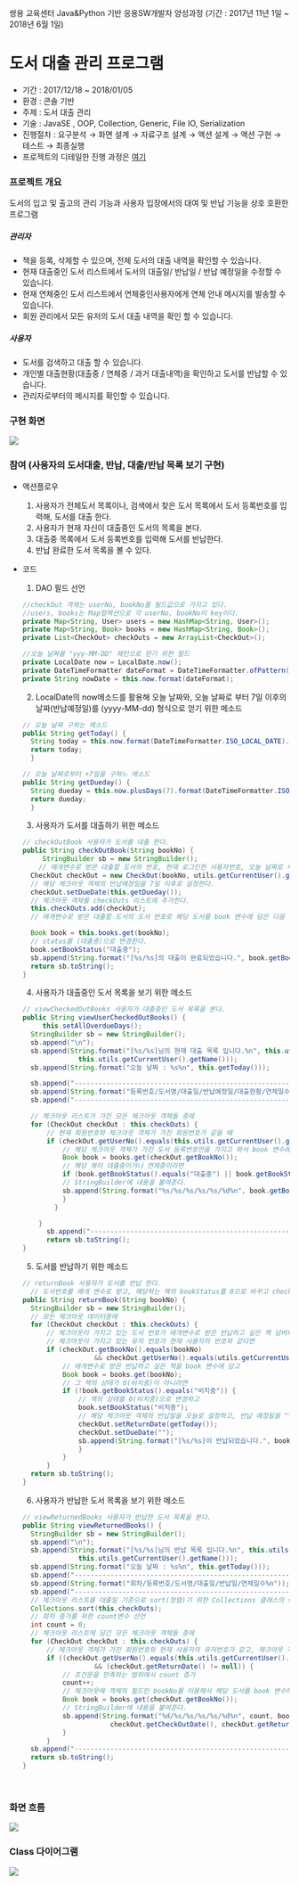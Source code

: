 쌍용 교육센터 Java&Python 기반 응용SW개발자 양성과정 (기간 : 2017년 11년 1일 ~ 2018년 6월 1일)

# 도서 대출 관리 프로그램

* 기간 : 2017/12/18 ~ 2018/01/05
* 환경 : 콘솔 기반
* 주제 : 도서 대출 관리
* 기술 : JavaSE , OOP, Collection, Generic, File IO, Serialization
* 진행절차 : 요구분석 → 화면 설계 → 자료구조 설계 → 액션 설계 → 액션 구현 → 테스트 → 최종실행
* 프로젝트의 디테일한 진행 과정은 [여기](https://youmekko.github.io/categories/TeamProject/) 


### 프로젝트 개요

도서의 입고 및 출고의 관리 기능과 사용자 입장에서의 대여 및 반납 기능을 상호 호환한 프로그램

##### 관리자

* 책을 등록, 삭제할 수 있으며, 전체 도서의 대출 내역을 확인할 수 있습니다.
* 현재 대출중인 도서 리스트에서 도서의 대출일/ 반납일 / 반납 예정일을 수정할 수 있습니다.
* 현재 연체중인 도서 리스트에서 연체중인사용자에게 연체 안내 메시지를 발송할 수 있습니다.
* 회원 관리에서 모든 유저의 도서 대출 내역을 확인 할 수 있습니다.

##### 사용자

*  도서를 검색하고 대출 할 수 있습니다.
*  개인별 대출현황(대출중 / 연체중 / 과거 대출내역)을 확인하고 도서를 반납할 수 있습니다.
*  관리자로부터의 메시지를 확인할 수 있습니다.

### 구현 화면
![](/result.gif)

### 참여 (사용자의 도서대출, 반납, 대출/반납 목록 보기 구현)

* 액션플로우

  1. 사용자가 전체도서 목록이나, 검색에서 찾은 도서 목록에서 도서 등록번호를 입력해, 도서를 대출 한다. 
  2. 사용자가 현재 자신이 대출중인 도서의 목록을 본다.
  3. 대출중 목록에서 도서 등록번호를 입력해 도서를 반납한다. 
  4.  반납 완료한 도서 목록을 볼 수 있다. 

* 코드 

  1. DAO 필드 선언

  ~~~java
  //checkOut 객체는 userNo, bookNo를 필드값으로 가지고 있다. 
  //users, books는 Map컬렉션으로 각 userNo, bookNo이 key이다.  
  private Map<String, User> users = new HashMap<String, User>();
  private Map<String, Book> books = new HashMap<String, Book>();
  private List<CheckOut> checkOuts = new ArrayList<CheckOut>();

  //오늘 날짜를 "yyy-MM-DD" 패턴으로 얻기 위한 필드
  private LocalDate now = LocalDate.now();
  private DateTimeFormatter dateFormat = DateTimeFormatter.ofPattern("yyyy-MM-dd");
  private String nowDate = this.now.format(dateFormat);
  ~~~

  2. LocalDate의 now메소드를 활용해 오늘 날짜와, 오늘 날짜로 부터 7일 이후의 날짜(반납예정일)를 (yyyy-MM-dd) 형식으로 얻기 위한 메소드

  ~~~java
  // 오늘 날짜 구하는 메소드
  public String getToday() {
  	String today = this.now.format(DateTimeFormatter.ISO_LOCAL_DATE).toString();
  	return today;
  	}

  // 오늘 날짜로부터 +7일을 구하느 메소드
  public String getDueday() {
  	String dueday = this.now.plusDays(7).format(DateTimeFormatter.ISO_LOCAL_DATE).toString();
  	return dueday;
  	}
  ~~~

  3. 사용자가 도서를 대출하기 위한 메소드

  ~~~java
  // checkOutBook 사용자가 도서를 대출 한다.
  public String checkOutBook(String bookNo) {
       StringBuilder sb = new StringBuilder();
      // 매개변수로 받은 대출할 도서의 번호, 현재 로그인한 사용자번호, 오늘 날짜로 체크아웃 객체를 만든다.
  	CheckOut checkOut = new CheckOut(bookNo, utils.getCurrentUser().getUserNo(), this.getToday());
  	// 해당 체크아웃 객체의 반납예정일을 7일 이후로 설정한다.
  	checkOut.setDueDate(this.getDueday());
  	// 체크아웃 객체를 checkOuts 리스트에 추가한다.
  	this.checkOuts.add(checkOut);
  	// 매개변수로 받은 대출할 도서의 도서 번호로 해당 도서를 book 변수에 담은 다음

  	Book book = this.books.get(bookNo);
  	// status를 (대출중)으로 변경한다.
  	book.setBookStatus("대출중");
  	sb.append(String.format("[%s/%s]의 대출이 완료되었습니다.", book.getBookNo(), book.getBookTitle()));
  	return sb.toString();
  }
  ~~~

  4. 사용자가 대출중인 도서 목록을 보기 위한 메소드

  ~~~java
  // viewCheckedOutBooks 사용자가 대출중인 도서 목록을 본다.
  public String viewUserCheckedOutBooks() {
       this.setAllOverdueDays();
  	StringBuilder sb = new StringBuilder();
  	sb.append("\n");
  	sb.append(String.format("[%s/%s]님의 현재 대출 목록 입니다.%n", this.utils.getCurrentUser().getUserNo(),
  				this.utils.getCurrentUser().getName()));
  	sb.append(String.format("오늘 날짜 : %s%n", this.getToday()));

  	sb.append("---------------------------------------------------------------------------------------\n");
  	sb.append(String.format("등록번호/도서명/대출일/반납예정일/대출현황/연체일수%n"));
  	sb.append("---------------------------------------------------------------------------------------\n");

  	// 체크아웃 리스트가 가진 모든 체크아웃 객체들 중에
  	for (CheckOut checkOut : this.checkOuts) {
  		// 현재 회원번호와 체크아웃 객체가 가진 회원번호가 같을 때
  		if (checkOut.getUserNo().equals(this.utils.getCurrentUser().getUserNo())) {
  			// 해당 체크아웃 객체가 가진 도서 등록번호만을 가지고 와서 book 변수에 담고
  			Book book = books.get(checkOut.getBookNo());
  			// 해당 북이 대출중이거나 연체중이라면
  			if (book.getBookStatus().equals("대출중") || book.getBookStatus().equals("연체중")) {
  			// StringBuilder에 내용을 붙여준다.
  			sb.append(String.format("%s/%s/%s/%s/%s/%d%n", book.getBookNo(), book.getBookTitle(),checkOut.getCheckOutDate(), checkOut.getDueDate(), book.getBookStatus(),checkOut.getOverdueDays()));
  		    }
          }

      }
  		sb.append("---------------------------------------------------------------------------------------");
  		return sb.toString();
  }
  ~~~

  5. 도서를 반납하기 위한 메소드

  ~~~java
  // returnBook 사용자가 도서를 반납 한다.
  	// 도서번호를 매개 변수로 받고, 해당하는 책의 bookStatus를 0으로 바꾸고 checkOUt데이터의 반납일을 오늘로 만들어주면 됨.
  public String returnBook(String bookNo) {
  	StringBuilder sb = new StringBuilder();
  	// 모든 체크아웃 데이터중에
  	for (CheckOut checkOut : this.checkOuts) {
  		// 체크아웃이 가지고 있는 도서 번호가 매개변수로 받은 반납하고 싶은 책 넘버와 같을 때&&
  		// 체크아웃이 가지고 있는 유저 번호가 현재 사용자의 번호와 같다면
  		if (checkOut.getBookNo().equals(bookNo)
  					&& checkOut.getUserNo().equals(utils.getCurrentUser().getUserNo())) {
  			// 매개변수로 받은 반납하고 싶은 책을 book 변수에 담고
  			Book book = books.get(bookNo);
  			// 그 책의 상태가 0(비치중)이 아니라면
  			if (!book.getBookStatus().equals("비치중")) {
  				// 책의 상태를 0(비치중)으로 변경하고
  				book.setBookStatus("비치중");
  				// 해당 체크아웃 객체의 반납일을 오늘로 설정하고, 반납 예정일을 ""로 변경
  				checkOut.setReturnDate(getToday());
  				checkOut.setDueDate("");
  				sb.append(String.format("[%s/%s]이 반납되었습니다.", book.getBookNo(), book.getBookTitle()));
  				}
  			}
  		}
  	return sb.toString();
  }
  ~~~

  6. 사용자가 반납한 도서 목록을 보기 위한 메소드

  ~~~java
  // viewReturnedBooks 사용자가 반납한 도서 목록을 본다.
  public String viewReturnedBooks() {
  	StringBuilder sb = new StringBuilder();
  	sb.append("\n");
  	sb.append(String.format("[%s/%s]님의 반납 목록 입니다.%n", this.utils.getCurrentUser().getUserNo(),
  				this.utils.getCurrentUser().getName()));
  	sb.append(String.format("오늘 날짜 : %s%n", this.getToday()));
  	sb.append("---------------------------------------------------------------------------------------\n");
  	sb.append(String.format("회차/등록번호/도서명/대출일/반납일/연체일수%n"));
  	sb.append("---------------------------------------------------------------------------------------\n");
  	// 체크아웃 리스트를 대출일 기준으로 sort(정렬)기 위한 Collections 클래스의 sort메소드 사용
  	Collections.sort(this.checkOuts);
  	// 회차 증가를 위한 count변수 선언
  	int count = 0;
  	// 체크아웃 리스트에 담긴 모든 체크아웃 객체들 중에
  	for (CheckOut checkOut : this.checkOuts) {
  		// 체크아웃 객체가 가진 회원번호와 현재 사용자의 유저번호가 같고, 체크아웃 객체의 반납일이 Null이 아닐때
  		if ((checkOut.getUserNo().equals(this.utils.getCurrentUser().getUserNo()))
  					&& (checkOut.getReturnDate() != null)) {
  			// 조건문을 만족하는 범위에서 count 증가
  			count++;
  			// 체크아웃에 객체의 필드인 bookNo를 이용해서 해당 도서를 book 변수에 담고
  			Book book = books.get(checkOut.getBookNo());
  			// StringBuilder에 내용을 붙여준다.
  			sb.append(String.format("%d/%s/%s/%s/%s/%d%n", count, book.getBookNo(), book.getBookTitle(),
  						checkOut.getCheckOutDate(), checkOut.getReturnDate(), checkOut.getOverdueDays()));
  			}
  		}
  	sb.append("---------------------------------------------------------------------------------------\n");
  	return sb.toString();
  }
  ~~~

  ​

### 화면 흐름

![](/flow.png)

### Class 다이어그램

![](/class.png)